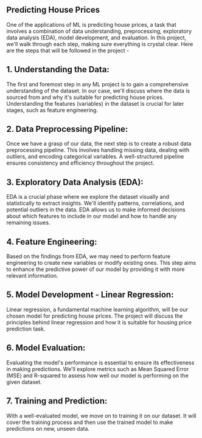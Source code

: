## Predicting House Prices

One of the applications of ML is predicting house prices, a task that involves a combination of data understanding, preprocessing, exploratory data analysis (EDA), model development, and evaluation. In this project, we'll walk through each step, making sure everything is crystal clear.
Here are the steps that will be followed in the project -

## 1. Understanding the Data:
The first and foremost step in any ML project is to gain a comprehensive understanding of the dataset. In our case, we'll discuss where the data is sourced from and why it's suitable for predicting house prices. Understanding the features (variables) in the dataset is crucial for later stages, such as feature engineering.

## 2. Data Preprocessing Pipeline:
Once we have a grasp of our data, the next step is to create a robust data preprocessing pipeline. This involves handling missing data, dealing with outliers, and encoding categorical variables. A well-structured pipeline ensures consistency and efficiency throughout the project.

## 3. Exploratory Data Analysis (EDA):
EDA is a crucial phase where we explore the dataset visually and statistically to extract insights. We'll identify patterns, correlations, and potential outliers in the data. EDA allows us to make informed decisions about which features to include in our model and how to handle any remaining issues.

## 4. Feature Engineering:
Based on the findings from EDA, we may need to perform feature engineering to create new variables or modify existing ones. This step aims to enhance the predictive power of our model by providing it with more relevant information.

## 5. Model Development - Linear Regression:
Linear regression, a fundamental machine learning algorithm, will be our chosen model for predicting house prices. The project will discuss the principles behind linear regression and how it is suitable for housing price prediction task.

## 6. Model Evaluation:
Evaluating the model's performance is essential to ensure its effectiveness in making predictions. We'll explore metrics such as Mean Squared Error (MSE) and R-squared to assess how well our model is performing on the given dataset.

## 7. Training and Prediction:
With a well-evaluated model, we move on to training it on our dataset. It will cover the training process and then use the trained model to make predictions on new, unseen data.

